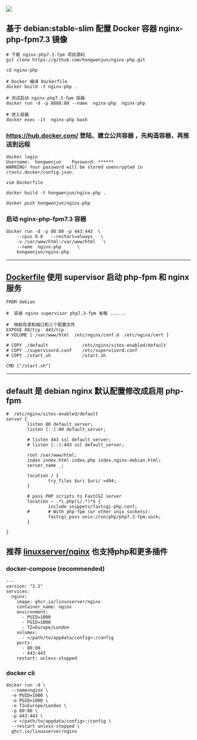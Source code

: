![](https://raw.githubusercontent.com/linuxserver/docker-templates/master/linuxserver.io/img/nginx-banner.png)
## 基于 debian:stable-slim 配置 Docker 容器  nginx-php-fpm7.3 镜像

```
# 下载 nginx-php7.3-fpm 项目源码
git clone https://github.com/hongwenjun/nginx-php.git

cd nginx-php

# Docker 编译 Dockerfile
docker build -t nginx-php .

# 测试启动 nginx-php7.3-fpm 容器
docker run -d -p 8888:80 --name  nginx-php  nginx-php

# 进入容器
docker exec -it  nginx-php bash

```


###  https://hub.docker.com/ 登陆、建立公共容器 ，先构造容器，再推送到远程
```
docker login
Username:  hongwenjun    Password: ******
WARNING! Your password will be stored unencrypted in /root/.docker/config.json.

vim Dockerfile

docker build -t hongwenjun/nginx-php .

docker push hongwenjun/nginx-php

```

### 启动 nginx-php-fpm7.3 容器

```
docker run -d -p 80:80 -p 443:443  \
    --cpus 0.8   --restart=always   \
    -v /var/www/html:/var/www/html   \
    --name  nginx-php      \
    hongwenjun/nginx-php
```
-----

##  [Dockerfile](https://raw.githubusercontent.com/hongwenjun/nginx-php/main/Dockerfile) 使用 supervisor 启动 php-fpm  和 nginx 服务
```
FROM debian

#  安装 nginx supervisor php7.3-fpm 省略 ......

#  映射目录和端口和三个配置文件
EXPOSE 80/tcp  443/tcp
# VOLUME [ /var/www/html  /etc/nginx/conf.d  /etc/nginx/cert ]

# COPY ./default             /etc/nginx/sites-enabled/default
# COPY ./supervisord.conf    /etc/supervisord.conf
# COPY ./start.sh            /start.sh

CMD ["/start.sh"]

```

-----

##  default 是 debian nginx 默认配置修改成启用  php-fpm
```
#  /etc/nginx/sites-enabled/default
server {
        listen 80 default_server;
        listen [::]:80 default_server;

        # listen 443 ssl default_server;
        # listen [::]:443 ssl default_server;

        root /var/www/html;
        index index.html index.php index.nginx-debian.html;
        server_name _;

        location / {
                try_files $uri $uri/ =404;
        }

        # pass PHP scripts to FastCGI server
        location ~ .*\.php(\/.*)*$ {
                include snippets/fastcgi-php.conf;
        #       # With php-fpm (or other unix sockets):
                fastcgi_pass unix:/run/php/php7.3-fpm.sock;
        }

}
```

##  推荐 [linuxserver/nginx](https://hub.docker.com/r/linuxserver/nginx) 也支持php和更多插件

### docker-compose (recommended)

```
---
version: "2.1"
services:
  nginx:
    image: ghcr.io/linuxserver/nginx
    container_name: nginx
    environment:
      - PUID=1000
      - PGID=1000
      - TZ=Europe/London
    volumes:
      - </path/to/appdata/config>:/config
    ports:
      - 80:80
      - 443:443
    restart: unless-stopped

```

### docker cli
```
docker run -d \
  --name=nginx \
  -e PUID=1000 \
  -e PGID=1000 \
  -e TZ=Europe/London \
  -p 80:80 \
  -p 443:443 \
  -v </path/to/appdata/config>:/config \
  --restart unless-stopped \
  ghcr.io/linuxserver/nginx
```

